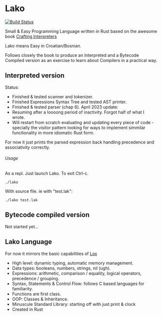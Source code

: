 # Lako

[![Build Status](https://travis-ci.com/glella/lako.svg?branch=main)](https://travis-ci.com/glella/lako)

Small & Easy Programming Language written in Rust based on the awesome book [Crafting Interpreters](https://craftinginterpreters.com/)

Lako means Easy in Croatian/Bosnian.

Follows closely the book to produce an Interpreted and a Bytecode Compiled version as an exercise to learn about Compilers in a practical way.

## Interpreted version

Status:

* Finished & tested scanner and tokenizer.
* Finished Expressions Syntax Tree and tested AST printer.
* Finished & tested parser (chap 6).
April 2023 update:
* Resuming after a loooong period of inactivity. Forgot half of what I wrote.
* Will restart from scratch evaluating and updating every piece of code - specially the visitor pattern looking for ways to implement simmilar functionality in more idiomatic Rust form.

For now it just prints the parsed expression back handling precedence and associativity correctly.

###### Usage

As a repl. Just launch Lako. To exit Ctrl-c.

```
./lako
```

With source file. ie with "test.lak":

```
./lako test.lak
```

## Bytecode compiled version

Not started yet...

## Lako Language

For now it mirrors the basic capabilities of [Lox](https://craftinginterpreters.com/the-lox-language.html)

* High level: dynamic typing, automatic memory management.
* Data types: booleans, numbers, strings, nil (ugh).
* Expressions: arithmetic, comparison / equality, logical operators, precedence / grouping.
* Syntax, Statements & Control Flow: follows C based languages for familiarity.
* Functions are first class.
* OOP: Classes & Inheritance.
* Minuscule Standard Library: starting off with just print & clock
* Created in Rust
